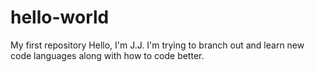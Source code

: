 # hello-world
My first repository
Hello, I'm J.J. I'm trying to branch out and learn new code languages along with how to code better.
